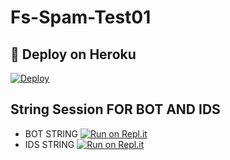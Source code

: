 # Fs-Spam-Test01
## 🚀 Deploy on Heroku 

[![Deploy](https://www.herokucdn.com/deploy/button.svg)](https://heroku.com/deploy?template=https://github.com/HYPER-OP/-MULTI-SPAM-BOT)

## String Session FOR  BOT AND IDS 


   - BOT STRING [![Run on Repl.it](https://repl.it/badge/github/YukkiBot/YukkiSpamBot)](https://replit.com/@hyperop6666/HYPER-SPAM-BOT-REPL#main.py)
   - IDS STRING [![Run on Repl.it](https://repl.it/badge/github/YukkiBot/YukkiSpamBot)](https://replit.com/@hyperop6666/HYPER-REPL#main.py)
